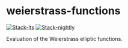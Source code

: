 # weierstrass-functions

<!-- badges: start -->
[![Stack-lts](https://github.com/stla/weierstrass-functions/actions/workflows/Stack-lts.yml/badge.svg)](https://github.com/stla/weierstrass-functions/actions/workflows/Stack-lts.yml)
[![Stack-nightly](https://github.com/stla/weierstrass-functions/actions/workflows/Stack-nightly.yml/badge.svg)](https://github.com/stla/weierstrass-functions/actions/workflows/Stack-nightly.yml)
<!-- badges: end -->

Evaluation of the Weierstrass elliptic functions.
